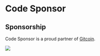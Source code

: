 # Code Sponsor

## Sponsorship

Code Sponsor is a proud partner of [Gitcoin](https://codesponsor.io/t/c/e60d8217823be14100be63adb5d31a79/).

![](https://codesponsor.io/t/l/e60d8217823be14100be63adb5d31a79/pixel.png)
